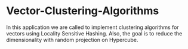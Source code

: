 # Vector-Clustering-Algorithms
In this application we are called to implement clustering algorithms for vectors using Locality Sensitive Hashing. Also, the goal is to reduce the dimensionality with random projection on Hypercube.
